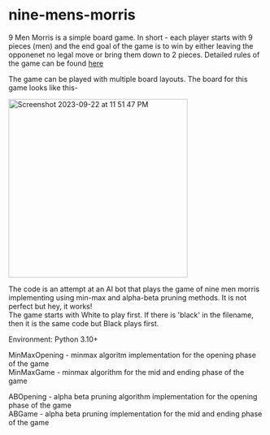 # nine-mens-morris

9 Men Morris is a simple board game. In short - each player starts with 9 pieces (men) and the end goal of the game is to win by either leaving the opponenet no legal move or bring them down to 2 pieces. Detailed rules of the game can be found [here](https://www.mastersofgames.com/rules/morris-rules.htm)

The game can be played with multiple board layouts. The board for this game looks like this- 

<img width="352" alt="Screenshot 2023-09-22 at 11 51 47 PM" src="https://github.com/raaedahmed23/nine-mens-morris/assets/63556268/8a82d2d0-f1e1-43fb-95a7-5f932d14f3b9"> 


The code is an attempt at an AI bot that plays the game of nine men morris implementing using min-max and alpha-beta pruning methods. It is not perfect but hey, it works! \
The game starts with White to play first. If there is 'black' in the filename, then it is the same code but Black plays first. 

Environment: Python 3.10+

MinMaxOpening - minmax algoritm implementation for the opening phase of the game \
MinMaxGame - minmax algorithm for the mid and ending phase of the game 

ABOpening - alpha beta pruning algorithm implementation for the opening phase of the game \
ABGame - alpha beta pruning implementation for the mid and ending phase of the game 
